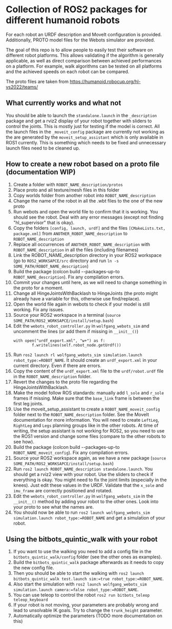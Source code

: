 Collection of ROS2 packages for different humanoid robots 
=========================================================

For each robot an URDF description and MoveIt configuration is provided. Additionally, PROTO model files for the Webots simulator are provided.

The goal of this repo is to allow people to easily test their software on different robot platforms. This allows validating if the algorithm is generally applicable, as well as direct comparison between achieved performances on a platform. For example, walk algorithms can be tested on all platforms and the achieved speeds on each robot can be compared.

The proto files are taken from https://humanoid.robocup.org/hl-vs2022/teams/

What currently works and what not
---------------------------------
You should be able to launch the `standalone.launch` in the `_description` package and get a rviz2 display of your robot together with sliders to control the joints. This is mostly just for testing if the model is correct.
All the launch files in the `_moveit_config` package are currently not working as the are generated by the `moveit_setup_assistant` which is only available in ROS1 currently. This is something which needs to be fixed and unnecessary launch files need to be cleaned up.


How to create a new robot based on a proto file (documentation WIP)
-------------------------------------------------------------------

1. Create a folder with `ROBOT_NAME_description/protos`
2. Place proto and all texture/mesh files in this folder
3. Copy worlds folder from another robot into `ROBOT_NAME_description`
4. Change the name of the robot in all the .wbt files to the one of the new proto
5. Run webots and open the world file to confirm that it is working. You should see the robot. Deal with any error messages (except not finding "hl_supervisor" that is okay).
6. Copy the folders `[config, launch, urdf]` and the files `[CMakeLists.txt, package.xml]` from `ANOTHER_ROBOT_NAME_description` to `ROBOT_NAME_description`
7. Replace all occurrences of `ANOTHER_ROBOT_NAME_description` with `ROBOT_NAME_description` in all the files (including filenames)
8. Link the ROBOT_NAME_description directory in your ROS2 workspace (go to `ROS2_WORKSAPCE/src` directory and run `ln -s SOME_PATH/ROBOT_NAME_description`)
9. Build the package (colcon build --packages-up-to `ROBOT_NAME_description`). Fix any compilation errors.
10. Commit your changes until here, as we will need to change something in the proto for a moment.
11. Change all HingeJointsWithBacklash to HingeJoints (the proto might already have a variable for this, otherwise use find/replace).
12. Open the world file again in webots to check if your model is still working. Fix any issues.
13. Source your ROS2 workspace in a terminal (`source SOME_PATH/ROS2_WORKSAPCE/install/setup.bash`)
14. Edit the `webots_robot_controller.py` in `wolfgang_webots_sim` and uncomment the lines (or add them if missing in `__init__()`)
    ``` 
    with open("urdf_export.xml", "w+") as f:
            f.writelines(self.robot_node.getUrdf())
    ``` 
15. Run `ros2 launch rl wolfgang_webots_sim simulation.launch robot_type:=ROBOT_NAME`. It should create an `urdf_export.xml` in your current directory. Even if there are errors.
16. Copy the content of the `urdf_export.xml` file to the `urdf/robot.urdf` file in the `ROBOT_NAME_description` folder.
17. Revert the changes to the proto file regarding the HingeJointsWithBacklash.
18. Make the model follow ROS standards: manually add `l_sole` and `r_sole` frames if missing. Make sure that the `base_link` frame is between the first leg joints.
19. Use the moveit_setup_assistant to create a `ROBOT_NAME_moveit_config` folder next to the `ROBOT_NAME_description` folder. See the MoveIt documentation for more information. You will need to create `LeftLeg`, `RightLeg` and `Legs` planning groups like in the other robots. At time of writing, the setup assistant is not working for ROS2, so you need to use the ROS1 version and change some files (compare to the other robots to see how).
20. Build the package (colcon build --packages-up-to `ROBOT_NAME_moveit_config`). Fix any compilation errors.
21. Source your ROS2 workspace again, as we have a new package (`source SOME_PATH/ROS2_WORKSAPCE/install/setup.bash`)
22. Run `ros2 launch ROBOT_NAME_description standalone.launch`. You should get a rviz2 view with your robot. Use the sliders to check if everything is okay. You might need to fix the joint limits (especially in the knees). Just edit these values in the URDF. Validate that the `x_sole` and `imu_frame` are correctly positioned and rotated.
23. Edit the `webots_robot_controller.py` in `wolfgang_webots_sim` in the `__init__()` method by adding your robot to the other ones. Look into your proto to see what the names are.
24. You should now be able to run `ros2 launch wolfgang_webots_sim simulation.launch robot_type:=ROBOT_NAME` and get a simulation of your robot.


Using the bitbots_quintic_walk with your robot
----------------------------------------------
1. If you want to use the walking you need to add a config file in the `bitbots_quintic_walk/config` folder (see the other ones as examples).
2. Build the `bitbots_quintic_walk` package afterwards as it needs to copy the new config file. 
3. Then you should be able to start the walking with `ros2 launch bitbots_quintic_walk test.launch sim:=true robot_type:=ROBOT_NAME`.
4. Also start the simulation with `ros2 launch wolfgang_webots_sim simulation.launch camera:=false robot_type:=ROBOT_NAME`.
5. You can use teleop to control the robot `ros2 run bitbots_teleop teleop_keyboard`
6. If your robot is not moving, your parameters are probably wrong and lead to unsolvable IK goals. Try to change the `trunk_height` parameter.
7. Automatically optimize the parameters (TODO more documentation on this)
